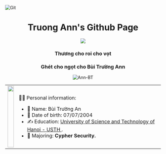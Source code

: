 ![Git](https://user-images.githubusercontent.com/101726335/194794235-448961fd-9973-4121-846c-8652bbf36f44.gif)

<p>
<h1 align="center">Truong Ann's Github Page </h1>
<p align="center"><img src="https://img.icons8.com/color/48/000000/vietnam-circular.png"/></p>
<h3 align="center">Thương cho roi cho vọt </h3>
<h3 align="center">Ghét cho ngọt cho Bùi Trường Ann</h3>
<p align="center"> <img src="https://komarev.com/ghpvc/?username=Ann-BT" alt="Ann-BT" />


<table align="center" style="width:100%; height:100%;">
  <tr>
    <td>    <img style="width:100%; height:200px;" src="https://i.pinimg.com/736x/02/ef/3b/02ef3b7ef1de818f825c168f45ac213a.jpg" target="_blank" />
    </td>
    <td>
      <p>🧙‍♂️ Personal information:

- 💁 Name: Bùi Trường An
- 📅 Date of birth: 07/07/2004
- ✍ Education: [University of Science and Technology of Hanoi - USTH ](https://usth.edu.vn).
- 🌱 Majoring: **Cypher Security.**</p>
    </td>  
  </tr>
</table>
      
## 📫 Contact and Social Media:
<p align="center">
  <a href="https://www.facebook.com/KeystarVn.140/" alt="Facebook">
    <img src="https://img.icons8.com/?size=50&id=64151&format=png" target="_blank" />
  </a> 
  <a href="https://www.instagram.com/peichangann/" alt="Instagram">
    <img src="https://img.icons8.com/?size=50&id=hFoVFpm6gl9A&format=png"/>
  </a> 
  <a href="https://www.youtube.com/channel/UCxxEezUKH5b57XOwSyciVoQ" alt="Youtube channel" target="_blank" >
    <img src="https://img.icons8.com/clouds/50/000000/youtube-play.png"/>
  </a>
  
  
</p>

## 🧩 Skills:
<p align="center">
<img src="https://img.icons8.com/?size=50&id=13441&format=png"/>
<img src="https://img.icons8.com/?size=50&id=40670&format=png"/>
<img src="https://img.icons8.com/?size=50&id=40669&format=png"/>
<img src="https://img.icons8.com/?size=50&id=55251&format=png"/>
<img src="https://img.icons8.com/?size=50&id=13679&format=png"/>

</p>




# Certificates:
<p align="center"><img src="https://images-wixmp-ed30a86b8c4ca887773594c2.wixmp.com/f/7d778ebb-8d0d-428f-bbc4-17dc0f9bdaeb/df42qvo-f0339273-ed3a-4b35-b8e6-4a517e79e32b.jpg?token=eyJ0eXAiOiJKV1QiLCJhbGciOiJIUzI1NiJ9.eyJzdWIiOiJ1cm46YXBwOjdlMGQxODg5ODIyNjQzNzNhNWYwZDQxNWVhMGQyNmUwIiwiaXNzIjoidXJuOmFwcDo3ZTBkMTg4OTgyMjY0MzczYTVmMGQ0MTVlYTBkMjZlMCIsIm9iaiI6W1t7InBhdGgiOiJcL2ZcLzdkNzc4ZWJiLThkMGQtNDI4Zi1iYmM0LTE3ZGMwZjliZGFlYlwvZGY0MnF2by1mMDMzOTI3My1lZDNhLTRiMzUtYjhlNi00YTUxN2U3OWUzMmIuanBnIn1dXSwiYXVkIjpbInVybjpzZXJ2aWNlOmZpbGUuZG93bmxvYWQiXX0.MGKpB33BvYcf0RJp2GkDARkVdN1KnEE5jV1OcspqHp4"/></p>
<p align="center"><img src="https://images-wixmp-ed30a86b8c4ca887773594c2.wixmp.com/f/7d778ebb-8d0d-428f-bbc4-17dc0f9bdaeb/dffovu8-20f0ef2c-acc6-4423-8753-598ac55a4a60.png/v1/fill/w_1054,h_758,q_70,strp/bi_trng_an_html__css_certificate_by_Ann-BT_dffovu8-pre.jpg?token=eyJ0eXAiOiJKV1QiLCJhbGciOiJIUzI1NiJ9.eyJzdWIiOiJ1cm46YXBwOjdlMGQxODg5ODIyNjQzNzNhNWYwZDQxNWVhMGQyNmUwIiwiaXNzIjoidXJuOmFwcDo3ZTBkMTg4OTgyMjY0MzczYTVmMGQ0MTVlYTBkMjZlMCIsIm9iaiI6W1t7ImhlaWdodCI6Ijw9OTIxIiwicGF0aCI6IlwvZlwvN2Q3NzhlYmItOGQwZC00MjhmLWJiYzQtMTdkYzBmOWJkYWViXC9kZmZvdnU4LTIwZjBlZjJjLWFjYzYtNDQyMy04NzUzLTU5OGFjNTVhNGE2MC5wbmciLCJ3aWR0aCI6Ijw9MTI4MCJ9XV0sImF1ZCI6WyJ1cm46c2VydmljZTppbWFnZS5vcGVyYXRpb25zIl19.vaQXOtoxUSfb5Swfbf6ashbAJDU_iqiP7D8BkNYNPms"/></p>

